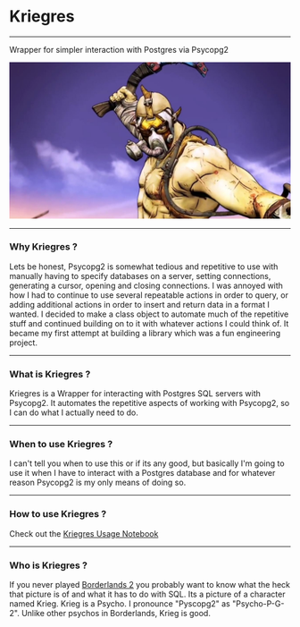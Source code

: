 # Kriegres
------------------
Wrapper for simpler interaction with Postgres via Psycopg2

![Krieg](./images/krieg.jpg)

----------

### Why Kriegres ?
Lets be honest, Psycopg2 is somewhat tedious and repetitive to use with manually having to specify databases on a server, setting connections, generating a cursor, opening and closing connections.  I was annoyed with how I had to continue to use several repeatable actions in order to query, or adding additional actions in order to insert and return data in a format I wanted.  I decided to make a class object to automate much of the repetitive stuff and continued building on to it with whatever actions I could think of.  It became my first attempt at building a library which was a fun engineering project.

------------

### What is Kriegres ?
Kriegres is a Wrapper for interacting with Postgres SQL servers with Psycopg2. It automates the repetitive aspects of working with Psycopg2, so I can do what I actually need to do.  

-------------

### When to use Kriegres ?
I can't tell you when to use this or if its any good, but basically I'm going to use it when I have to interact with a Postgres database and for whatever reason Psycopg2 is my only means of doing so.

-------------

### How to use Kriegres ?
Check out the [Kriegres Usage Notebook](Kregres-Usage.ipynb)

-------------

### Who is Kriegres ?
If you never played [Borderlands 2](https://en.wikipedia.org/wiki/Borderlands_2) you probably want to know what the heck that picture is of and what it has to do with SQL.  Its a picture of a character named Krieg.  Krieg is a Psycho. I pronounce "Pyscopg2" as "Psycho-P-G-2".  Unlike other psychos in Borderlands, Krieg is good.  
